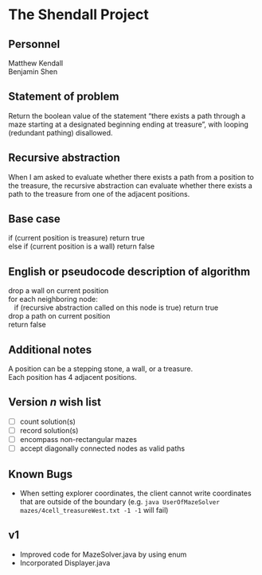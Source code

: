 # The Shendall Project

## Personnel
Matthew Kendall  
Benjamin Shen

## Statement of problem
Return the boolean value of the statement “there exists a path through a maze starting at a designated beginning ending at treasure”, with looping (redundant pathing) disallowed.

## Recursive abstraction
When I am asked to evaluate whether there exists a path from a position to the treasure, the recursive abstraction can evaluate whether there exists a path to the treasure from one of the adjacent positions.

## Base case
if (current position is treasure) return true  
else if (current position is a wall) return false  

## English or pseudocode description of algorithm
drop a wall on current position  
for each neighboring node:  
&nbsp;&nbsp;
  if (recursive abstraction called on this node is true) return true  
drop a path on current position  
return false  

## Additional notes
A position can be a stepping stone, a wall, or a treasure.  
Each position has 4 adjacent positions.  

## Version *n* wish list
* [ ] count solution(s)
* [ ] record solution(s)
* [ ] encompass non-rectangular mazes
* [ ] accept diagonally connected nodes as valid paths  

## Known Bugs
- When setting explorer coordinates, the client cannot write coordinates that are outside of the boundary (e.g. `java UserOfMazeSolver mazes/4cell_treasureWest.txt -1 -1`  will fail)

## v1
- Improved code for MazeSolver.java by using enum
- Incorporated Displayer.java